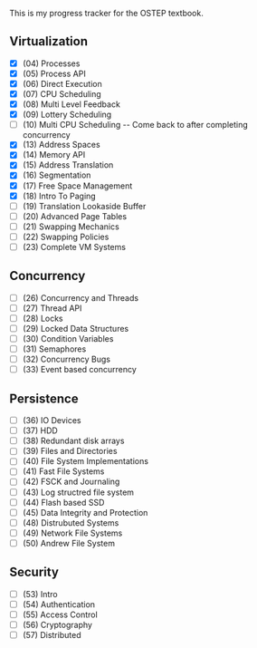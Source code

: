
This is my progress tracker for the OSTEP textbook.

## Virtualization

- [x] (04) Processes
- [x] (05) Process API
- [x] (06) Direct Execution
- [x] (07) CPU Scheduling
- [x] (08) Multi Level Feedback
- [x] (09) Lottery Scheduling
- [ ] (10) Multi CPU Scheduling -- Come back to after completing concurrency
- [x] (13) Address Spaces
- [x] (14) Memory API
- [x] (15) Address Translation
- [x] (16) Segmentation
- [x] (17) Free Space Management
- [x] (18) Intro To Paging
- [ ] (19) Translation Lookaside Buffer
- [ ] (20) Advanced Page Tables
- [ ] (21) Swapping Mechanics
- [ ] (22) Swapping Policies
- [ ] (23) Complete VM Systems

## Concurrency

- [ ] (26) Concurrency and Threads
- [ ] (27) Thread API
- [ ] (28) Locks
- [ ] (29) Locked Data Structures
- [ ] (30) Condition Variables
- [ ] (31) Semaphores
- [ ] (32) Concurrency Bugs
- [ ] (33) Event based concurrency

## Persistence

- [ ] (36) IO Devices
- [ ] (37) HDD
- [ ] (38) Redundant disk arrays
- [ ] (39) Files and Directories
- [ ] (40) File System Implementations
- [ ] (41) Fast File Systems
- [ ] (42) FSCK and Journaling
- [ ] (43) Log structred file system
- [ ] (44) Flash based SSD
- [ ] (45) Data Integrity and Protection
- [ ] (48) Distrubuted Systems
- [ ] (49) Network File Systems
- [ ] (50) Andrew File System

## Security

- [ ] (53) Intro
- [ ] (54) Authentication
- [ ] (55) Access Control
- [ ] (56) Cryptography
- [ ] (57) Distributed
